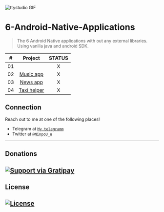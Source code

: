 
  ![ttystudio GIF](https://media.giphy.com/media/llarwdtFqG63IlqUR1/giphy.gif)

  # 6-Android-Native-Applications
  > The 6 Android Native applications with out any external libraries. Using vanilla java and android SDK.

  |  #  |            Project             | STATUS |
  | :-: | :----------------------------: | :-------: |
  | 01  | [](https://github.com/NinpoU-u/The-6-Android-Native-applications/tree/master/Android1) | X |
  | 02  | [Music app](https://github.com/NinpoU-u/The-6-Android-Native-applications/tree/master/Musio) | X |
  | 03  | [News app](https://github.com/NinpoU-u/The-6-Android-Native-applications/tree/master/Newarc) | X |
  | 04  | [Taxi helper](https://github.com/NinpoU-u/The-6-Android-Native-applications/tree/master/Pureable/app) | X |

  ## Connection

  Reach out to me at one of the following places!

  - Telegram at <a href="https://t.me/NinpoU_u" target="_blank">`My telegramm`</a>
  - Twitter at <a href="https://twitter.com/Bogdan21724971" target="_blank">`@NinpoU_u`</a>
  ---

  ## Donations

  [![Support via Gratipay](https://lh3.googleusercontent.com/FZc95BN57EpF2FOL2JDLaRQ1H2ibGnRVbvAY_F6sja-C8_q1qQGCXZYcNTjTZi7ZISE=s180-rw)](https://www.donationalerts.com/r/ninpou_u)
  ---

  ## License

  [![License](http://img.shields.io/:license-mit-blue.svg?style=flat-square)](http://badges.mit-license.org)
  ---
